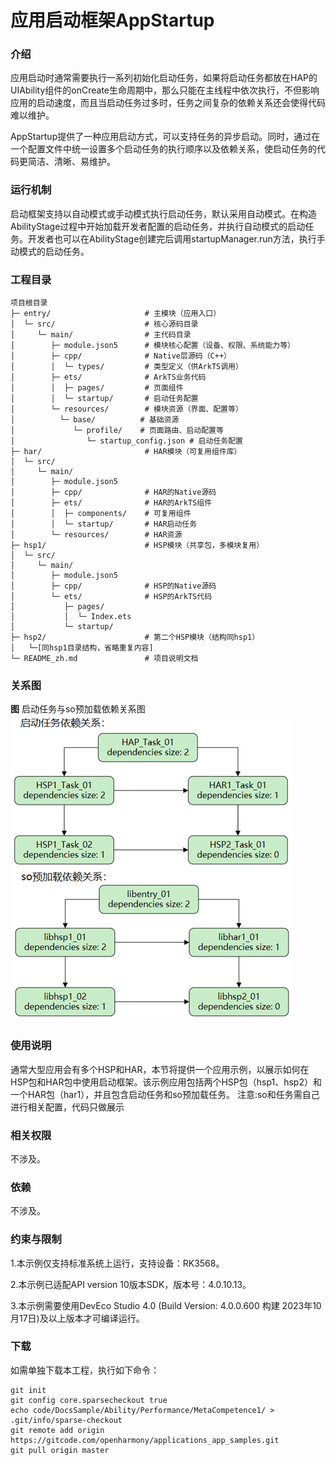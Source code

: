 # 应用启动框架AppStartup

### 介绍

应用启动时通常需要执行一系列初始化启动任务，如果将启动任务都放在HAP的UIAbility组件的onCreate生命周期中，那么只能在主线程中依次执行，不但影响应用的启动速度，而且当启动任务过多时，任务之间复杂的依赖关系还会使得代码难以维护。

AppStartup提供了一种应用启动方式，可以支持任务的异步启动。同时，通过在一个配置文件中统一设置多个启动任务的执行顺序以及依赖关系，使启动任务的代码更简洁、清晰、易维护。

### 运行机制
启动框架支持以自动模式或手动模式执行启动任务，默认采用自动模式。在构造AbilityStage过程中开始加载开发者配置的启动任务，并执行自动模式的启动任务。开发者也可以在AbilityStage创建完后调用startupManager.run方法，执行手动模式的启动任务。

### 工程目录
```
项目根目录
├─ entry/                     # 主模块（应用入口）
│  └─ src/                    # 核心源码目录
│     └─ main/                # 主代码目录
│        ├─ module.json5      # 模块核心配置（设备、权限、系统能力等）
│        ├─ cpp/              # Native层源码（C++）
│        │  └─ types/         # 类型定义（供ArkTS调用）
│        ├─ ets/              # ArkTS业务代码
│        │  ├─ pages/         # 页面组件
│        │  └─ startup/       # 启动任务配置
│        └─ resources/        # 模块资源（界面、配置等）
│          └─ base/          # 基础资源
│             └─ profile/    # 页面路由、启动配置等
│                └─ startup_config.json # 启动任务配置
├─ har/                       # HAR模块（可复用组件库）
│  └─ src/
│     └─ main/
│        ├─ module.json5
│        ├─ cpp/              # HAR的Native源码
│        ├─ ets/              # HAR的ArkTS组件
│        │  ├─ components/    # 可复用组件
│        │  └─ startup/       # HAR启动任务
│        └─ resources/        # HAR资源
├─ hsp1/                      # HSP模块（共享包，多模块复用）
│  └─ src/
│     └─ main/
│        ├─ module.json5
│        ├─ cpp/              # HSP的Native源码
│        └─ ets/              # HSP的ArkTS代码
│           ├─ pages/
│           │  └─ Index.ets
│           └─ startup/
├─ hsp2/                      # 第二个HSP模块（结构同hsp1）
│   └─[同hsp1目录结构，省略重复内容]
└─ README_zh.md               # 项目说明文档

```

### 关系图
**图** 启动任务与so预加载依赖关系图
![img.png](img.png)

### 使用说明
通常大型应用会有多个HSP和HAR，本节将提供一个应用示例，以展示如何在HSP包和HAR包中使用启动框架。该示例应用包括两个HSP包（hsp1、hsp2）和一个HAR包（har1），并且包含启动任务和so预加载任务。
注意:so和任务需自己进行相关配置，代码只做展示

### 相关权限

不涉及。

### 依赖

不涉及。

### 约束与限制

1.本示例仅支持标准系统上运行，支持设备：RK3568。

2.本示例已适配API version 10版本SDK，版本号：4.0.10.13。

3.本示例需要使用DevEco Studio 4.0 (Build Version: 4.0.0.600 构建 2023年10月17日)及以上版本才可编译运行。

### 下载

如需单独下载本工程，执行如下命令：

```
git init
git config core.sparsecheckout true
echo code/DocsSample/Ability/Performance/MetaCompetence1/ > .git/info/sparse-checkout
git remote add origin https://gitcode.com/openharmony/applications_app_samples.git
git pull origin master
```